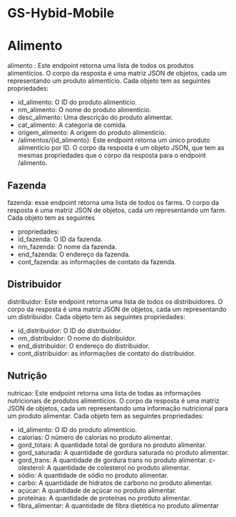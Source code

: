 # GS-Hybid-Mobile

# Alimento
alimento : Este endpoint retorna uma lista de todos os produtos alimentícios. O
corpo da resposta é uma matriz JSON de objetos, cada um representando um
produto alimentício. Cada objeto tem as seguintes propriedades:
- id_alimento: O ID do produto alimentício.
- nm_alimento: O nome do produto alimentício.
- desc_alimento: Uma descrição do produto alimentar.
- cat_alimento: A categoria de comida.
- origem_alimento: A origem do produto alimentício.
- /alimentos/{id_alimento}: Este endpoint retorna um único
produto alimentício por ID. O corpo da resposta é um objeto
JSON, que tem as mesmas propriedades que o corpo da
resposta para o endpoint /alimento.

## Fazenda
fazenda: esse endpoint retorna uma lista de todos os farms. O
corpo da resposta é uma matriz JSON de objetos, cada um
representando um farm. Cada objeto tem as seguintes
- propriedades:
- id_fazenda: O ID da fazenda.
- nm_fazenda: O nome da fazenda.
- end_fazenda: O endereço da fazenda.
- cont_fazenda: as informações de contato da fazenda.

## Distribuidor
distribuidor: Este endpoint retorna uma lista de todos os
distribuidores. O corpo da resposta é uma matriz JSON de
objetos, cada um representando um distribuidor. Cada objeto
tem as seguintes propriedades:
- id_distribuidor: O ID do distribuidor.
- nm_distribuidor: O nome do distribuidor.
- end_distribuidor: O endereço do distribuidor.
- cont_distribuidor: as informações de contato do distribuidor.

## Nutrição
nutricao: Este endpoint retorna uma lista de todas as
informações nutricionais de produtos alimentícios. O corpo da
resposta é uma matriz JSON de objetos, cada um
representando uma informação nutricional para um produto
alimentar. Cada objeto tem as seguintes propriedades:
- id_alimento: O ID do produto alimentício.
- calorias: O número de calorias no produto alimentar.
- gord_totais: A quantidade total de gordura no produto
alimentar.
- gord_saturada: A quantidade de gordura saturada no produto
alimentar.
- gord_trans: A quantidade de gordura trans no produto
alimentar.
c- olesterol: A quantidade de colesterol no produto alimentar.
- sódio: A quantidade de sódio no produto alimentar.
- carbo: A quantidade de hidratos de carbono no produto
alimentar.
- açúcar: A quantidade de açúcar no produto alimentar.
- proteínas: A quantidade de proteínas no produto alimentar.
- fibra_alimentar: A quantidade de fibra dietética no produto
alimentar